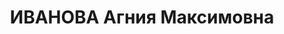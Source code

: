 ---
title: ИВАНОВА Агния Максимовна
description: 'Род. в 1882, г. Екатеринбург, русская. Проживала: г. Свердловск. Комиссия
  Партконтроля при ЦК ВКП(б) СО, член партколлегии

  Арестована 01.02.1937. Приговор: 28.03.1937 – 10 лет тюремного заключения'
---